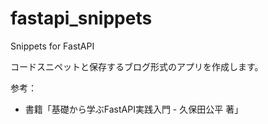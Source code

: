 # fastapi_snippets
Snippets for FastAPI


コードスニペットと保存するブログ形式のアプリを作成します。

参考：
- 書籍「基礎から学ぶFastAPI実践入門 - 久保田公平 著」


